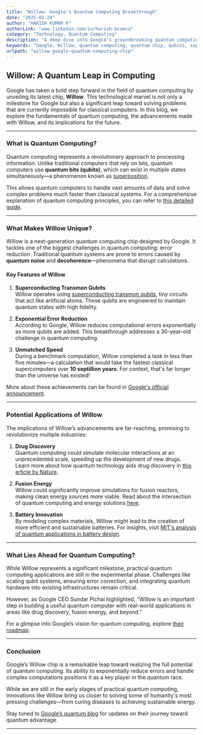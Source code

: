 ```yaml
---
title: "Willow: Google's Quantum Computing Breakthrough"
date: "2025-01-24"
author: "HARISH KUMAR R"
authorLink: "www.linkedin.com/in/harish-bcomca"
category: "Technology, Quantum Computing"
description: "A deep dive into Google's groundbreaking quantum computing chip 'Willow' and its transformative potential across industries."
keywords: "Google, Willow, quantum computing, quantum chip, qubits, superconducting qubits, transmon qubits, quantum noise, error correction, superposition, quantum applications, drug discovery, fusion energy, battery design, quantum advantage, Sundar Pichai, technological innovation, quantum benchmarks, decoherence, classical computing, quantum circuits"
urlpath: "willow-google-quantum-computing-chip"
---
```


## Willow: A Quantum Leap in Computing  

Google has taken a bold step forward in the field of quantum computing by unveiling its latest chip, **Willow**. This technological marvel is not only a milestone for Google but also a significant leap toward solving problems that are currently impossible for classical computers. In this blog, we explore the fundamentals of quantum computing, the advancements made with Willow, and its implications for the future.

---

### **What is Quantum Computing?**  

Quantum computing represents a revolutionary approach to processing information. Unlike traditional computers that rely on bits, quantum computers use **quantum bits (qubits)**, which can exist in multiple states simultaneously—a phenomenon known as [superposition](https://en.wikipedia.org/wiki/Quantum_superposition).  

This allows quantum computers to handle vast amounts of data and solve complex problems much faster than classical systems. For a comprehensive explanation of quantum computing principles, you can refer to [this detailed guide](https://www.ibm.com/topics/quantum-computing).

---

### **What Makes Willow Unique?**  

Willow is a next-generation quantum computing chip designed by Google. It tackles one of the biggest challenges in quantum computing: error reduction. Traditional quantum systems are prone to errors caused by **quantum noise** and **decoherence**—phenomena that disrupt calculations.  

#### **Key Features of Willow**  
1. **Superconducting Transmon Qubits**  
   Willow operates using [superconducting transmon qubits](https://www.nature.com/articles/s41586-021-03524-z), tiny circuits that act like artificial atoms. These qubits are engineered to maintain quantum states with high fidelity.  
   
2. **Exponential Error Reduction**  
   According to Google, Willow reduces computational errors exponentially as more qubits are added. This breakthrough addresses a 30-year-old challenge in quantum computing.  

3. **Unmatched Speed**  
   During a benchmark computation, Willow completed a task in less than five minutes—a calculation that would take the fastest classical supercomputers over **10 septillion years**. For context, that's far longer than the universe has existed!  

More about these achievements can be found in [Google's official announcement](https://blog.google/technology/ai/quantum-supremacy-2023/).

---

### **Potential Applications of Willow**  

The implications of Willow’s advancements are far-reaching, promising to revolutionize multiple industries:

1. **Drug Discovery**  
   Quantum computing could simulate molecular interactions at an unprecedented scale, speeding up the development of new drugs. Learn more about how quantum technology aids drug discovery in [this article by Nature](https://www.nature.com/articles/d41586-021-03073-7).

2. **Fusion Energy**  
   Willow could significantly improve simulations for fusion reactors, making clean energy sources more viable. Read about the intersection of quantum computing and energy solutions [here](https://www.energy.gov/articles/how-quantum-computing-could-revolutionize-clean-energy-research).

3. **Battery Innovation**  
   By modeling complex materials, Willow might lead to the creation of more efficient and sustainable batteries. For insights, visit [MIT's analysis of quantum applications in battery design](https://news.mit.edu/2021/quantum-computing-batteries-1123).

---

### **What Lies Ahead for Quantum Computing?**  

While Willow represents a significant milestone, practical quantum computing applications are still in the experimental phase. Challenges like scaling qubit systems, ensuring error correction, and integrating quantum hardware into existing infrastructures remain critical.  

However, as Google CEO Sundar Pichai highlighted, “Willow is an important step in building a useful quantum computer with real-world applications in areas like drug discovery, fusion energy, and beyond.”  

For a glimpse into Google’s vision for quantum computing, explore [their roadmap](https://blog.google/technology/quantum-computing/).

---

### **Conclusion**  

Google’s Willow chip is a remarkable leap toward realizing the full potential of quantum computing. Its ability to exponentially reduce errors and handle complex computations positions it as a key player in the quantum race.  

While we are still in the early stages of practical quantum computing, innovations like Willow bring us closer to solving some of humanity's most pressing challenges—from curing diseases to achieving sustainable energy.  

Stay tuned to [Google’s quantum blog](https://quantumai.google/) for updates on their journey toward quantum advantage.  

---
